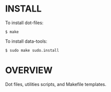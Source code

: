 # INSTALL

To install dot-files:

    $ make

To install data-tools:

    $ sudo make sudo.install

# OVERVIEW

Dot files, utilities scripts, and Makefile templates.


